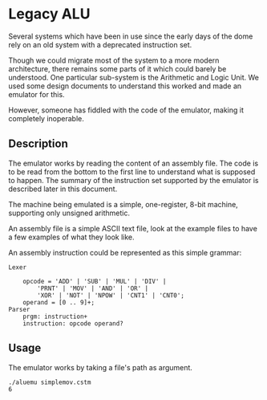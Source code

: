# Legacy ALU

Several systems which have been in use since the early days of the dome
rely on an old system with a deprecated instruction set.

Though we could migrate most of the system to a more modern architecture,
there remains some parts of it which could barely be understood.
One particular sub-system is the Arithmetic and Logic Unit.
We used some design documents to understand this worked and
made an emulator for this.

However, someone has fiddled with the code of the emulator, making it completely inoperable.

## Description

The emulator works by reading the content of an assembly file.
The code is to be read from the bottom to the first line to understand what
is supposed to happen.
The summary of the instruction set supported by the emulator is described later
in this document.

The machine being emulated is a simple, one-register, 8-bit machine, supporting
only unsigned arithmetic.

An assembly file is a simple ASCII text file, look at the example files to
have a few examples of what they look like.

An assembly instruction could be represented as this simple grammar:

~~~
Lexer
	
	opcode = 'ADD' | 'SUB' | 'MUL' | 'DIV' |
		'PRNT' | 'MOV' | 'AND' | 'OR' |
		'XOR' | 'NOT' | 'NPOW' | 'CNT1' | 'CNT0';
	operand = [0 .. 9]+;
Parser
	prgm: instruction+
	instruction: opcode operand?
~~~

## Usage

The emulator works by taking a file's path as argument.

	./aluemu simplemov.cstm
	6

